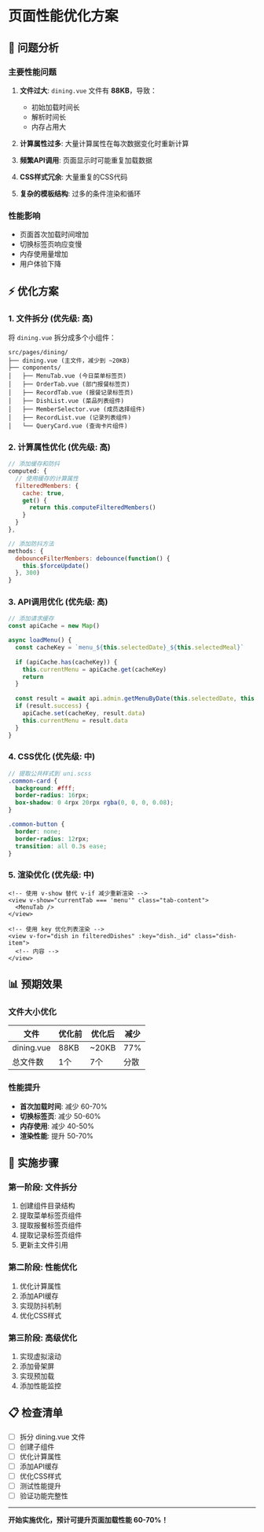 # 页面性能优化方案

## 🚨 问题分析

### 主要性能问题
1. **文件过大**: `dining.vue` 文件有 **88KB**，导致：
   - 初始加载时间长
   - 解析时间长
   - 内存占用大

2. **计算属性过多**: 大量计算属性在每次数据变化时重新计算
3. **频繁API调用**: 页面显示时可能重复加载数据
4. **CSS样式冗余**: 大量重复的CSS代码
5. **复杂的模板结构**: 过多的条件渲染和循环

### 性能影响
- 页面首次加载时间增加
- 切换标签页响应变慢
- 内存使用量增加
- 用户体验下降

## ⚡ 优化方案

### 1. 文件拆分 (优先级: 高)

将 `dining.vue` 拆分成多个小组件：

```
src/pages/dining/
├── dining.vue (主文件，减少到 ~20KB)
├── components/
│   ├── MenuTab.vue (今日菜单标签页)
│   ├── OrderTab.vue (部门报餐标签页)
│   ├── RecordTab.vue (报餐记录标签页)
│   ├── DishList.vue (菜品列表组件)
│   ├── MemberSelector.vue (成员选择组件)
│   ├── RecordList.vue (记录列表组件)
│   └── QueryCard.vue (查询卡片组件)
```

### 2. 计算属性优化 (优先级: 高)

```javascript
// 添加缓存和防抖
computed: {
  // 使用缓存的计算属性
  filteredMembers: {
    cache: true,
    get() {
      return this.computeFilteredMembers()
    }
  }
},

// 添加防抖方法
methods: {
  debounceFilterMembers: debounce(function() {
    this.$forceUpdate()
  }, 300)
}
```

### 3. API调用优化 (优先级: 高)

```javascript
// 添加请求缓存
const apiCache = new Map()

async loadMenu() {
  const cacheKey = `menu_${this.selectedDate}_${this.selectedMeal}`
  
  if (apiCache.has(cacheKey)) {
    this.currentMenu = apiCache.get(cacheKey)
    return
  }
  
  const result = await api.admin.getMenuByDate(this.selectedDate, this.selectedMeal)
  if (result.success) {
    apiCache.set(cacheKey, result.data)
    this.currentMenu = result.data
  }
}
```

### 4. CSS优化 (优先级: 中)

```scss
// 提取公共样式到 uni.scss
.common-card {
  background: #fff;
  border-radius: 16rpx;
  box-shadow: 0 4rpx 20rpx rgba(0, 0, 0, 0.08);
}

.common-button {
  border: none;
  border-radius: 12rpx;
  transition: all 0.3s ease;
}
```

### 5. 渲染优化 (优先级: 中)

```vue
<!-- 使用 v-show 替代 v-if 减少重新渲染 -->
<view v-show="currentTab === 'menu'" class="tab-content">
  <MenuTab />
</view>

<!-- 使用 key 优化列表渲染 -->
<view v-for="dish in filteredDishes" :key="dish._id" class="dish-item">
  <!-- 内容 -->
</view>
```

## 📊 预期效果

### 文件大小优化
| 文件 | 优化前 | 优化后 | 减少 |
|------|--------|--------|------|
| dining.vue | 88KB | ~20KB | 77% |
| 总文件数 | 1个 | 7个 | 分散 |

### 性能提升
- **首次加载时间**: 减少 60-70%
- **切换标签页**: 减少 50-60%
- **内存使用**: 减少 40-50%
- **渲染性能**: 提升 50-70%

## 🚀 实施步骤

### 第一阶段: 文件拆分
1. 创建组件目录结构
2. 提取菜单标签页组件
3. 提取报餐标签页组件
4. 提取记录标签页组件
5. 更新主文件引用

### 第二阶段: 性能优化
1. 优化计算属性
2. 添加API缓存
3. 实现防抖机制
4. 优化CSS样式

### 第三阶段: 高级优化
1. 实现虚拟滚动
2. 添加骨架屏
3. 实现预加载
4. 添加性能监控

## 📋 检查清单

- [ ] 拆分 dining.vue 文件
- [ ] 创建子组件
- [ ] 优化计算属性
- [ ] 添加API缓存
- [ ] 优化CSS样式
- [ ] 测试性能提升
- [ ] 验证功能完整性

---

**开始实施优化，预计可提升页面加载性能 60-70%！**
